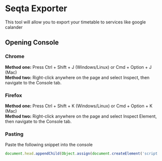 # Seqta Exporter
This tool will allow you to export your timetable to services like google calander

## Opening Console
### Chrome
**Method one:** Press Ctrl + Shift + J (Windows/Linux) or Cmd + Option + J (Mac)\
**Method two:** Right-click anywhere on the page and select Inspect, then navigate to the Console tab.

### Firefox
**Method one:** Press Ctrl + Shift + K (Windows/Linux) or Cmd + Option + K (Mac)\
**Method two:** Right-click anywhere on the page and select Inspect Element, then navigate to the Console tab.

### Pasting
Paste the following snippet into the console
```javascript
document.head.appendChild(Object.assign(document.createElement('script'), {src: 'TO BE ADDED'}));
